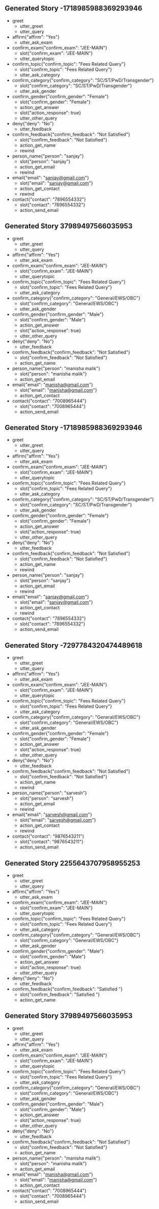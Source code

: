 ## Generated Story -1718985988369293946
* greet
    - utter_greet
    - utter_query
* affirm{"affirm": "Yes"}
    - utter_ask_exam
* confirm_exam{"confirm_exam": "JEE-MAIN"}
    - slot{"confirm_exam": "JEE-MAIN"}
    - utter_querytopic
* confirm_topic{"confirm_topic": "Fees Related Query"}
    - slot{"confirm_topic": "Fees Related Query"}
    - utter_ask_category
* confirm_category{"confirm_category": "SC/ST/PwD/Transgender"}
    - slot{"confirm_category": "SC/ST/PwD/Transgender"}
    - utter_ask_gender
* confirm_gender{"confirm_gender": "Female"}
    - slot{"confirm_gender": "Female"}
    - action_get_answer
    - slot{"action_response": true}
    - utter_other_query
* deny{"deny": "No"}
    - utter_feedback
* confirm_feedback{"confirm_feedback": "Not Satisfied"}
    - slot{"confirm_feedback": "Not Satisfied"}
    - action_get_name
    - rewind
* person_name{"person": "sanjay"}
    - slot{"person": "sanjay"}
    - action_get_email
    - rewind
* email{"email": "sanjay@gmail.com"}
    - slot{"email": "sanjay@gmail.com"}
    - action_get_contact
    - rewind
* contact{"contact": "7896554332"}
    - slot{"contact": "7896554332"}
    - action_send_email

## Generated Story 37989497566035953
* greet
    - utter_greet
    - utter_query
* affirm{"affirm": "Yes"}
    - utter_ask_exam
* confirm_exam{"confirm_exam": "JEE-MAIN"}
    - slot{"confirm_exam": "JEE-MAIN"}
    - utter_querytopic
* confirm_topic{"confirm_topic": "Fees Related Query"}
    - slot{"confirm_topic": "Fees Related Query"}
    - utter_ask_category
* confirm_category{"confirm_category": "General/EWS/OBC"}
    - slot{"confirm_category": "General/EWS/OBC"}
    - utter_ask_gender
* confirm_gender{"confirm_gender": "Male"}
    - slot{"confirm_gender": "Male"}
    - action_get_answer
    - slot{"action_response": true}
    - utter_other_query
* deny{"deny": "No"}
    - utter_feedback
* confirm_feedback{"confirm_feedback": "Not Satisfied"}
    - slot{"confirm_feedback": "Not Satisfied"}
    - action_get_name
* person_name{"person": "manisha malik"}
    - slot{"person": "manisha malik"}
    - action_get_email
* email{"email": "manisha@gmail.com"}
    - slot{"email": "manisha@gmail.com"}
    - action_get_contact
* contact{"contact": "7008965444"}
    - slot{"contact": "7008965444"}
    - action_send_email

## Generated Story -1718985988369293946
* greet
    - utter_greet
    - utter_query
* affirm{"affirm": "Yes"}
    - utter_ask_exam
* confirm_exam{"confirm_exam": "JEE-MAIN"}
    - slot{"confirm_exam": "JEE-MAIN"}
    - utter_querytopic
* confirm_topic{"confirm_topic": "Fees Related Query"}
    - slot{"confirm_topic": "Fees Related Query"}
    - utter_ask_category
* confirm_category{"confirm_category": "SC/ST/PwD/Transgender"}
    - slot{"confirm_category": "SC/ST/PwD/Transgender"}
    - utter_ask_gender
* confirm_gender{"confirm_gender": "Female"}
    - slot{"confirm_gender": "Female"}
    - action_get_answer
    - slot{"action_response": true}
    - utter_other_query
* deny{"deny": "No"}
    - utter_feedback
* confirm_feedback{"confirm_feedback": "Not Satisfied"}
    - slot{"confirm_feedback": "Not Satisfied"}
    - action_get_name
    - rewind
* person_name{"person": "sanjay"}
    - slot{"person": "sanjay"}
    - action_get_email
    - rewind
* email{"email": "sanjay@gmail.com"}
    - slot{"email": "sanjay@gmail.com"}
    - action_get_contact
    - rewind
* contact{"contact": "7896554332"}
    - slot{"contact": "7896554332"}
    - action_send_email

## Generated Story -7297784320474489618
* greet
    - utter_greet
    - utter_query
* affirm{"affirm": "Yes"}
    - utter_ask_exam
* confirm_exam{"confirm_exam": "JEE-MAIN"}
    - slot{"confirm_exam": "JEE-MAIN"}
    - utter_querytopic
* confirm_topic{"confirm_topic": "Fees Related Query"}
    - slot{"confirm_topic": "Fees Related Query"}
    - utter_ask_category
* confirm_category{"confirm_category": "General/EWS/OBC"}
    - slot{"confirm_category": "General/EWS/OBC"}
    - utter_ask_gender
* confirm_gender{"confirm_gender": "Female"}
    - slot{"confirm_gender": "Female"}
    - action_get_answer
    - slot{"action_response": true}
    - utter_other_query
* deny{"deny": "No"}
    - utter_feedback
* confirm_feedback{"confirm_feedback": "Not Satisfied"}
    - slot{"confirm_feedback": "Not Satisfied"}
    - action_get_name
    - rewind
* person_name{"person": "sarvesh"}
    - slot{"person": "sarvesh"}
    - action_get_email
    - rewind
* email{"email": "sarvesh@gmail.com"}
    - slot{"email": "sarvesh@gmail.com"}
    - action_get_contact
    - rewind
* contact{"contact": "9876543211"}
    - slot{"contact": "9876543211"}
    - action_send_email

## Generated Story 2255643707958955253
* greet
    - utter_greet
    - utter_query
* affirm{"affirm": "Yes"}
    - utter_ask_exam
* confirm_exam{"confirm_exam": "JEE-MAIN"}
    - slot{"confirm_exam": "JEE-MAIN"}
    - utter_querytopic
* confirm_topic{"confirm_topic": "Fees Related Query"}
    - slot{"confirm_topic": "Fees Related Query"}
    - utter_ask_category
* confirm_category{"confirm_category": "General/EWS/OBC"}
    - slot{"confirm_category": "General/EWS/OBC"}
    - utter_ask_gender
* confirm_gender{"confirm_gender": "Male"}
    - slot{"confirm_gender": "Male"}
    - action_get_answer
    - slot{"action_response": true}
    - utter_other_query
* deny{"deny": "No"}
    - utter_feedback
* confirm_feedback{"confirm_feedback": "Satisfied "}
    - slot{"confirm_feedback": "Satisfied "}
    - action_get_name

## Generated Story 37989497566035953
* greet
    - utter_greet
    - utter_query
* affirm{"affirm": "Yes"}
    - utter_ask_exam
* confirm_exam{"confirm_exam": "JEE-MAIN"}
    - slot{"confirm_exam": "JEE-MAIN"}
    - utter_querytopic
* confirm_topic{"confirm_topic": "Fees Related Query"}
    - slot{"confirm_topic": "Fees Related Query"}
    - utter_ask_category
* confirm_category{"confirm_category": "General/EWS/OBC"}
    - slot{"confirm_category": "General/EWS/OBC"}
    - utter_ask_gender
* confirm_gender{"confirm_gender": "Male"}
    - slot{"confirm_gender": "Male"}
    - action_get_answer
    - slot{"action_response": true}
    - utter_other_query
* deny{"deny": "No"}
    - utter_feedback
* confirm_feedback{"confirm_feedback": "Not Satisfied"}
    - slot{"confirm_feedback": "Not Satisfied"}
    - action_get_name
* person_name{"person": "manisha malik"}
    - slot{"person": "manisha malik"}
    - action_get_email
* email{"email": "manisha@gmail.com"}
    - slot{"email": "manisha@gmail.com"}
    - action_get_contact
* contact{"contact": "7008965444"}
    - slot{"contact": "7008965444"}
    - action_send_email

    